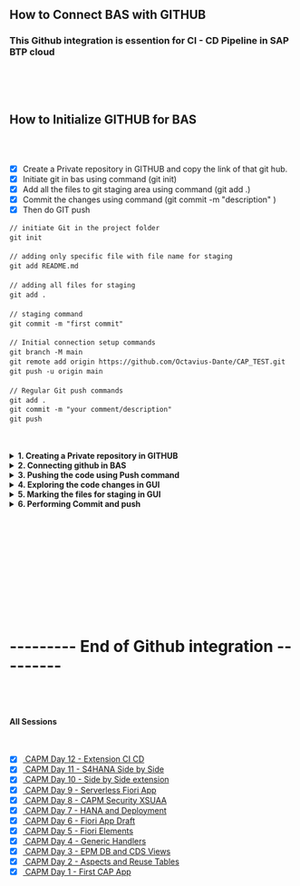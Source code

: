 ## How to Connect BAS with GITHUB

### This Github integration is essention for CI - CD Pipeline in SAP BTP cloud 

</br>
</br>
</br>

## How to Initialize GITHUB for BAS 
</br>
</br>

- [x] Create a Private repository in GITHUB and copy the link of that git hub.
- [x] Initiate git in bas using command (git init)
- [x] Add all the files to git staging area using command (git add .)
- [x] Commit the changes using command (git commit -m "description" )
- [x] Then do GIT push

```md
// initiate Git in the project folder
git init

// adding only specific file with file name for staging
git add README.md

// adding all files for staging 
git add .

// staging command 
git commit -m "first commit"

// Initial connection setup commands
git branch -M main
git remote add origin https://github.com/Octavius-Dante/CAP_TEST.git
git push -u origin main

// Regular Git push commands
git add .
git commit -m "your comment/description"
git push

```
</br>
</br>

<details>
<summary> <b>1. Creating a Private repository in GITHUB </b> </summary>
</br>
</br>
Login to github account

</br>
</br>
<img src="./files/bg_1.png" >
</br>
</br>

Create a repository
</br>
</br>
<img src="./files/bg_2.png" >
</br>
</br>

next step
</br>
</br>
<img src="./files/bg_3.png" >
</br>
</br>

next step
</br>
</br>
<img src="./files/bg_4.png" >
</br>
</br>

copy the link shown below 
</br>
</br>
<img src="./files/bg_5.png" >
</br>
</br>
</details>

<details>
<summary> <b> 2. Connecting github in BAS </b> </summary>
</br>
</br>
<img src="./files/bg_6.png" >
</br>
</br>
<img src="./files/bg_7.png" >
</br>
</br>
<img src="./files/bg_8.png" >
</br>
</br>
<img src="./files/bg_9.png" >
</br>
</br>

in the next step copy the 3 lines from github repository and paste it in BAS
to complete the push and proceed to connection
</br>
</br>
<img src="./files/bg_10.png" >
</br>
</br>
<img src="./files/bg_11.png" >
</br>
</br>
<img src="./files/bg_12.png" >
</br>
</br>
<img src="./files/bg_13.png" >
</br>
</br>
<img src="./files/bg_14.png" >
</br>
</br>
<img src="./files/bg_15.png" >
</br>
</br>
<img src="./files/bg_16.png" >
</br>
</br>
<img src="./files/bg_17.png" >
</br>
</br>

Git repository got updated from BAS as shown below 
</br>
</br>
<img src="./files/bg_18.png" >
</br>
</br>
</details>


<details>
<summary> <b> 3. Pushing the code using Push command</b> </summary>
</br>
</br>

Now code any changes to project is tracked by BAS as shown below
</br>
</br>
making small change in the code and it is reflected with a marker
</br>
</br>
<img src="./files/bg_19.png" >
</br>
</br>

We can push the changes to git hub using following commands every time 
</br> when there is a build completion
</br>

```bat

git add .
git commit -m "your comment/description"
git push

```

</br>
</br>
</br>

<img src="./files/bg_20a.png" >
</br>
</br>
<img src="./files/bg_21.png" >
</br>
</br>
<img src="./files/bg_22.png" >
</br>
</br>
</br>
</br>
</details>


<details>
<summary> <b> 4. Exploring the code changes in GUI</b> </summary>

Making some random changes in multiple files
</br>
</br>
<img src="./files/bg_23.png" >
</br>
</br>
<img src="./files/bg_24.png" >
</br>
</br>
<img src="./files/bg_25.png" >
</br>
</br>

Now there is an extension in BAS we can access to see all the changes 
</br>
</br>
<img src="./files/bg_26.png" >
</br>
</br>

All changes are listed in this section 
</br>
</br>
<img src="./files/bg_27.png" >
</br>
</br>

Changes can be compared when any item is slected here
</br>
</br>
<img src="./files/bg_28.png" >
</br>
</br>


Changes can be reverted using this button
</br>
</br>
<img src="./files/bg_29.png" >
</br>
</br>
<img src="./files/bg_29a.png" >
</br>
</br>

Changes can be navigated using these tools
</br>
</br>
<img src="./files/bg_30.png" >
</br>
</br>
</br>
</details>

<details>
<summary> <b> 5. Marking the files for staging in GUI </b> </summary>
</br>
</br>

No by selecting the plus button this file will be used for Staging
</br>
</br>
<img src="./files/bg_31.png" >
</br>
</br>

Stagign ready files and not staged files are listed
</br>
</br>
<img src="./files/bg_32.png" >
</br>
</br>
</details>

<details>
<summary> <b> 6. Performing Commit and push </b> </summary>
</br>
</br>
<img src="./files/bg_33.png" >
</br>
</br>
<img src="./files/bg_34.png" >
</br>
</br>

Github prompt for running periodic changes (Choosing Yes is advisable)
</br>
</br>
<img src="./files/bg_35.png" >
</br>
</br>

Checking the reflected changes in Github
</br>
</br>
<img src="./files/bg_36.png" >
</br>
</br>
</details>


</br>
</br>
</br>


<!--

</br>
</br>

``` cds 
	


``` 

</br>
</br>
<img src="./files/capmd7-1.png" >
</br>
</br>

## MyService.js 
</br>
</br>

```js



```
</br>
<img src="./files/capmd7-2.png" >
</br>
</br>



<details>
<summary> <b> ALL CODE CHANGES - TODAY SESSION </b> </summary>
</br>
</br>

</br>
</br>

</br>
</br>
</details>


-->


</br>
</br>
</br>
</br>
</br>
</br>
</br>
</br>

# --------- End of Github integration ---------

<p align="center"> 
	
</br>
</br>

#### All Sessions
</br>

- [x] <a href="https://github.com/Octavius-Dante/Tetra_Proxima/tree/main/CAPM-DAY-12"> CAPM Day 12 - Extension CI CD</a>
- [x] <a href="https://github.com/Octavius-Dante/Tetra_Proxima/tree/main/CAPM-DAY-11"> CAPM Day 11 - S4HANA Side by Side</a>
- [x] <a href="https://github.com/Octavius-Dante/Tetra_Proxima/tree/main/CAPM-DAY-10"> CAPM Day 10 - Side by Side extension</a>
- [x] <a href="https://github.com/Octavius-Dante/Tetra_Proxima/tree/main/CAPM-DAY-9"> CAPM Day 9 - Serverless Fiori App</a>
- [x] <a href="https://github.com/Octavius-Dante/Tetra_Proxima/tree/main/CAPM-DAY-8"> CAPM Day 8 - CAPM Security XSUAA</a>
- [x] <a href="https://github.com/Octavius-Dante/Tetra_Proxima/tree/main/CAPM-DAY-7"> CAPM Day 7 - HANA and Deployment</a>
- [x] <a href="https://github.com/Octavius-Dante/Tetra_Proxima/tree/main/CAPM-DAY-6"> CAPM Day 6 - Fiori App Draft</a>
- [x] <a href="https://github.com/Octavius-Dante/Tetra_Proxima/tree/main/CAPM-DAY-5"> CAPM Day 5 - Fiori Elements</a>
- [x] <a href="https://github.com/Octavius-Dante/Tetra_Proxima/tree/main/CAPM-DAY-4"> CAPM Day 4 - Generic Handlers</a>
- [x] <a href="https://github.com/Octavius-Dante/Tetra_Proxima/tree/main/CAPM-DAY-3"> CAPM Day 3 - EPM DB and CDS Views</a>
- [x] <a href="https://github.com/Octavius-Dante/Tetra_Proxima/tree/main/CAPM-DAY-2"> CAPM Day 2 - Aspects and Reuse Tables</a>
- [x] <a href="https://github.com/Octavius-Dante/Tetra_Proxima/tree/main/CAPM-DAY-1"> CAPM Day 1 - First CAP App </a>

</br>
</br>

</p>
